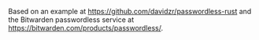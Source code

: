 Based on an example at https://github.com/davidzr/passwordless-rust and the Bitwarden passwordless service at https://bitwarden.com/products/passwordless/.
